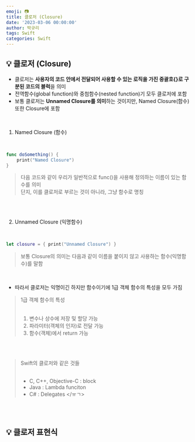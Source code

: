 ```yaml
---
emoji: 📷
title: 클로저 (Closure)
date: '2023-03-06 00:00:00'
author: 박규리
tags: Swift 
categories: Swift
---
```


## 💡 클로저 (Closure)

* 클로저는 **사용자의 코드 안에서 전달되어 사용할 수 있는 로직을 가진 중괄호{}로 구분된 코드의 블럭**을 의미
* 전역함수(global function)와 중첨함수(nested function)기 모두 클로저에 포함
* 보통 클로저는 **Unnamed Closure를 의미**하는 것이지만, Named Closure(함수) 또한 Closure에 포함

</br>

1. Named Closure (함수) </br>
</br>

```swift
func doSomething() {
    print("Named Closure")
}
```

> 다음 코드와 같이 우리가 일반적으로 func()을 사용해 정의하는 이름이 있는 함수를 의미 </br>
> 단지, 이를 클로저로 부르는 것이 아니라, 그냥 함수로 명칭 </br>
</br>
</br>

2. Unnamed Closure (익명함수) </br>
</br>

```swift
let closure = { print("Unnamed Closure") }
```

> 보통 Closure의 의미는 다음과 같이 이름을 붙이지 않고 사용하는 함수(익명함수)를 말함 </br>
</br>

* 따라서 클로저는 익명이긴 하지만 함수이기에 1급 객체 함수의 특성을 모두 가짐 

> 1급 객체 함수의 특성 </br>
> </br>
> 1. 변수나 상수에 저장 및 할당 가능 </br>
> 2. 파라미터(객체의 인자)로 전달 가능 </br>
> 3. 함수(객체)에서 return 가능 </br>

</br>
</br>

> Swift의 클로저와 같은 것들 </br>
> </br>
> - C, C++, Objective-C : block </br>
> - Java : Lambda funciton </br>
> - C# : Delegates  </ㅠㄱ>


</br>
</br>

## 💡 클로저 표현식
